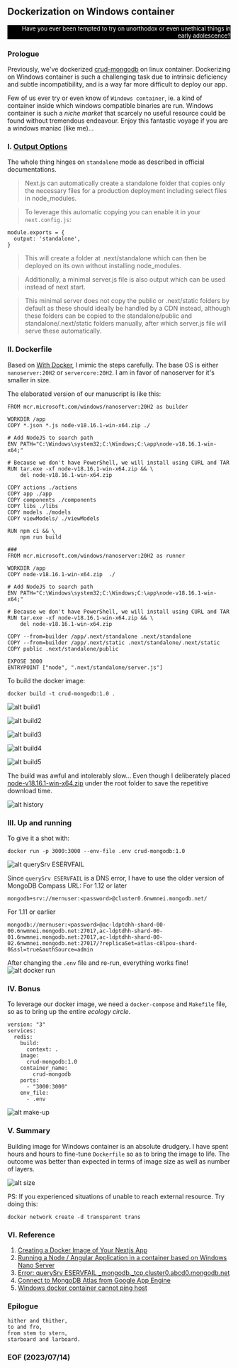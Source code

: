 ## Dockerization on Windows container

<div style="text-align: right; color:white; background-color:black; font-size: small;">
Have you ever been tempted to try on unorthodox or even unethical things in early adolescence? 
</div>


### Prologue
Previously, we've dockerized [crud-mongodb](https://github.com/Albert0i/crud-mongodb) on linux container. Dockerizing on Windows container is such a challenging task due to intrinsic deficiency and subtle incompatibility, and is a way far more difficult to deploy our app.

Few of us ever try or even know of `Windows container`, ie. a kind of container inside which  windows compatible binaries are run. Windows container is such a *niche market* that scarcely no useful resource could be found without tremendous endeavour. Enjoy this fantastic voyage if you are a windows maniac (like me)... 


### I. [Output Options](https://nextjs.org/docs/pages/api-reference/next-config-js/output#automatically-copying-traced-files)
The whole thing hinges on `standalone` mode as described in official documentations. 

> Next.js can automatically create a standalone folder that copies only the necessary files for a production deployment including select files in node_modules.

> To leverage this automatic copying you can enable it in your `next.config.js`:
```
module.exports = {
  output: 'standalone',
}
```
> This will create a folder at .next/standalone which can then be deployed on its own without installing node_modules.

> Additionally, a minimal server.js file is also output which can be used instead of next start. 

> This minimal server does not copy the public or .next/static folders by default as these should ideally be handled by a CDN instead, although these folders can be copied to the standalone/public and standalone/.next/static folders manually, after which server.js file will serve these automatically.


### II. Dockerfile
Based on [With Docker](https://github.com/vercel/next.js/tree/canary/examples/with-docker), I mimic the steps carefully. The base OS is either `nanoserver:20H2` or `servercore:20H2`. I am in favor of nanoserver for it's smaller in size. 

The elaborated version of our manuscript is like this: 

```
FROM mcr.microsoft.com/windows/nanoserver:20H2 as builder

WORKDIR /app
COPY *.json *.js node-v18.16.1-win-x64.zip ./

# Add NodeJS to search path 
ENV PATH="C:\Windows\system32;C:\Windows;C:\app\node-v18.16.1-win-x64;"
 
# Because we don't have PowerShell, we will install using CURL and TAR
RUN tar.exe -xf node-v18.16.1-win-x64.zip && \
    del node-v18.16.1-win-x64.zip 

COPY actions ./actions 
COPY app ./app
COPY components ./components
COPY libs ./libs 
COPY models ./models 
COPY viewModels/ ./viewModels

RUN npm ci && \
    npm run build 

### 
FROM mcr.microsoft.com/windows/nanoserver:20H2 as runner 

WORKDIR /app
COPY node-v18.16.1-win-x64.zip  ./

# Add NodeJS to search path 
ENV PATH="C:\Windows\system32;C:\Windows;C:\app\node-v18.16.1-win-x64;"

# Because we don't have PowerShell, we will install using CURL and TAR
RUN tar.exe -xf node-v18.16.1-win-x64.zip && \
    del node-v18.16.1-win-x64.zip 

COPY --from=builder /app/.next/standalone .next/standalone
COPY --from=builder /app/.next/static .next/standalone/.next/static
COPY public .next/standalone/public

EXPOSE 3000
ENTRYPOINT ["node", ".next/standalone/server.js"]
```

To build the docker image: 
```
docker build -t crud-mongodb:1.0 . 
```
![alt build1](img/build1.JPG)

![alt build2](img/build2.JPG)

![alt build3](img/build3.JPG)

![alt build4](img/build4.JPG)

![alt build5](img/build5.JPG)

The build was awful and intolerably slow... Even though I deliberately placed [node-v18.16.1-win-x64.zip](https://nodejs.org/dist/v18.16.1/node-v18.16.1-win-x64.zip) under the root folder to save the repetitive download time. 

![alt history](img/history.JPG)


### III. Up and running
To give it a shot with: 
```
docker run -p 3000:3000 --env-file .env crud-mongodb:1.0 
```
![alt querySrv ESERVFAIL](img/querySrvESERVFAIL-1.JPG)

Since `querySrv ESERVFAIL` is a DNS error, I have to use the older version of MongoDB Compass URL:
For 1.12  or later
```
mongodb+srv://mernuser:<password>@cluster0.6nwmnei.mongodb.net/
```
For 1.11 or earlier
```
mongodb://mernuser:<password>@ac-ldptdhh-shard-00-00.6nwmnei.mongodb.net:27017,ac-ldptdhh-shard-00-01.6nwmnei.mongodb.net:27017,ac-ldptdhh-shard-00-02.6nwmnei.mongodb.net:27017/?replicaSet=atlas-c8lpou-shard-0&ssl=true&authSource=admin
```

After changing the `.env` file and re-run, everything works fine! 
![alt docker run](img/docker-run.JPG)


### IV. Bonus 
To leverage our docker image, we need a `docker-compose` and `Makefile` file, so as to bring up the entire *ecology circle*. 

```
version: "3"
services:
  redis:
    build: 
      context: .
    image: 
      crud-mongodb:1.0
    container_name:
        crud-mongodb
    ports:
      - "3000:3000"
    env_file:
      - .env
```

![alt make-up](img/make-up.JPG)


### V. Summary 
Building image for Windows container is an absolute drudgery. I have spent hours and hours to fine-tune `Dockerfile` so as to bring the image to life. The outcome was better than expected in terms of image size as well as number of layers. 

![alt size](img/size.JPG)

PS: If you experienced situations of unable to reach external resource. Try doing this:  
```
docker network create -d transparent trans
```


### VI. Reference
1. [Creating a Docker Image of Your Nextjs App](https://www.locofy.ai/blog/create-a-docker-image-of-your-nextjs-app)
2. [Running a Node / Angular Application in a container based on Windows Nano Server](https://kevinsaye.wordpress.com/2019/08/06/running-a-node-angular-application-in-a-container-based-on-windows-nano-server/)
3. [Error: querySrv ESERVFAIL _mongodb._tcp.cluster0.abcd0.mongodb.net](https://stackoverflow.com/questions/68875026/error-querysrv-eservfail-mongodb-tcp-cluster0-abcd0-mongodb-net)
4. [Connect to MongoDB Atlas from Google App Engine](https://stackoverflow.com/questions/51946930/connect-to-mongodb-atlas-from-google-app-engine)
5. [Windows docker container cannot ping host](https://stackoverflow.com/questions/43074576/windows-docker-container-cannot-ping-host)


### Epilogue 
```
hither and thither,
to and fro,
from stem to stern,
starboard and larboard. 
```


### EOF (2023/07/14)
